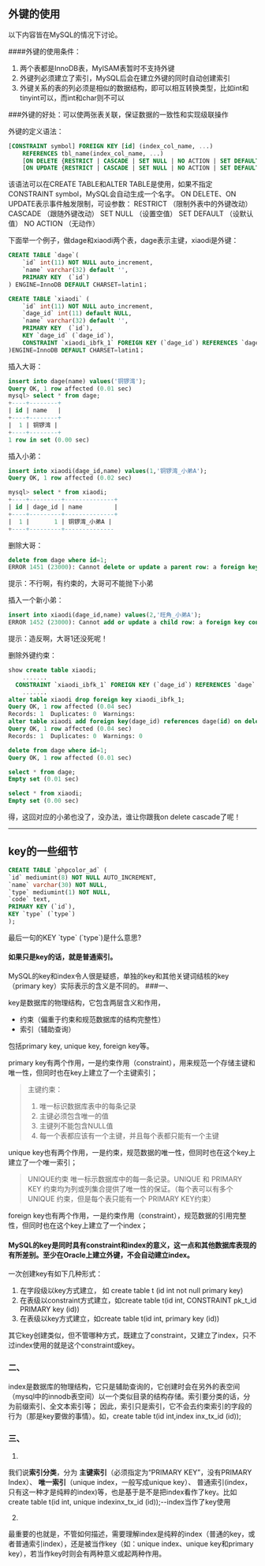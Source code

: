 ## 外键的使用

以下内容皆在MySQL的情况下讨论。

####外键的使用条件：
1. 两个表都是InnoDB表，MyISAM表暂时不支持外键
2. 外键列必须建立了索引，MySQL后会在建立外键的同时自动创建索引
3. 外键关系的表的列必须是相似的数据结构，即可以相互转换类型，比如int和tinyint可以，而int和char则不可以

###外键的好处：可以使两张表关联，保证数据的一致性和实现级联操作

外键的定义语法：

```sql
[CONSTRAINT symbol] FOREIGN KEY [id] (index_col_name, ...)
    REFERENCES tbl_name(index_col_name, ...)
    [ON DELETE {RESTRICT | CASCADE | SET NULL | NO ACTION | SET DEFAULT}]
    [ON UPDATE {RESTRICT | CASCADE | SET NULL | NO ACTION | SET DEFAULT}]
```
该语法可以在CREATE TABLE和ALTER TABLE是使用，如果不指定CONSTRAINT symbol，MySQL会自动生成一个名字。
ON DELETE、ON UPDATE表示事件触发限制，可设参数：
RESTRICT （限制外表中的外键改动）
CASCADE （跟随外键改动）
SET NULL （设置空值）
SET DEFAULT （设默认值）
NO ACTION （无动作）

下面举一个例子，做dage和xiaodi两个表，dage表示主键，xiaodi是外键：

```sql
CREATE TABLE `dage`(
    `id` int(11) NOT NULL auto_increment,
    `name` varchar(32) default '',
    PRIMARY KEY  (`id`)
) ENGINE=InnoDB DEFAULT CHARSET=latin1；

CREATE TABLE `xiaodi` (
	`id` int(11) NOT NULL auto_increment,
	`dage_id` int(11) default NULL,
	`name` varchar(32) default '',
	PRIMARY KEY  (`id`),
	KEY `dage_id` (`dage_id`),
	CONSTRAINT `xiaodi_ibfk_1` FOREIGN KEY (`dage_id`) REFERENCES `dage` (`id`)
)ENGINE=InnoDB DEFAULT CHARSET=latin1；
```

插入大哥：

```sql
insert into dage(name) values('铜锣湾');
Query OK, 1 row affected (0.01 sec)
mysql> select * from dage;
+----+--------+
| id | name   |
+----+--------+
|  1 | 铜锣湾 |
+----+--------+
1 row in set (0.00 sec)
```

插入小弟：

```sql
insert into xiaodi(dage_id,name) values(1,'铜锣湾_小弟A');
Query OK, 1 row affected (0.02 sec)

mysql> select * from xiaodi;
+----+---------+--------------+
| id | dage_id | name         |
+----+---------+--------------+
|  1 |       1 | 铜锣湾_小弟A |
+----+---------+--------------
```

删除大哥：

```sql
delete from dage where id=1;
ERROR 1451 (23000): Cannot delete or update a parent row: a foreign key constraint fails (`bstar/xiaodi`, CONSTRAINT `xiaodi_ibfk_1` FOREIGN KEY (`dage_id`) REFERENCES `dage` (`id`))
```

提示：不行啊，有约束的，大哥可不能抛下小弟

插入一个新小弟：

```sql
insert into xiaodi(dage_id,name) values(2,'旺角_小弟A');              
ERROR 1452 (23000): Cannot add or update a child row: a foreign key constraint fails (`bstar/xiaodi`, CONSTRAINT `xiaodi_ibfk_1` FOREIGN KEY (`dage_id`) REFERENCES `dage` (`id`))
```

提示：造反啊，大哥1还没死呢！

删除外键约束：

```sql
show create table xiaodi;
    .......
  CONSTRAINT `xiaodi_ibfk_1` FOREIGN KEY (`dage_id`) REFERENCES `dage` (`id`)
    .......
alter table xiaodi drop foreign key xiaodi_ibfk_1; 
Query OK, 1 row affected (0.04 sec)
Records: 1  Duplicates: 0  Warnings: 
alter table xiaodi add foreign key(dage_id) references dage(id) on delete cascade on update cascade;
Query OK, 1 row affected (0.04 sec)
Records: 1  Duplicates: 0  Warnings: 0
```

```sql
delete from dage where id=1;
Query OK, 1 row affected (0.01 sec)

select * from dage;
Empty set (0.01 sec)

select * from xiaodi;
Empty set (0.00 sec)
```


得，这回对应的小弟也没了，没办法，谁让你跟我on delete cascade了呢！

**************
## key的一些细节

```sql
CREATE TABLE `phpcolor_ad` (  
`id` mediumint(8) NOT NULL AUTO_INCREMENT,  
`name` varchar(30) NOT NULL,  
`type` mediumint(1) NOT NULL,  
`code` text,  
PRIMARY KEY (`id`),  
KEY `type` (`type`)  
);  
```



最后一句的KEY  \`type\` (\`type\`)是什么意思?

#### 如果只是key的话，就是普通索引。
MySQL的key和index令人很是疑惑，单独的key和其他关键词结核的key（primary key）实际表示的含义是不同的。
###一、

key是数据库的物理结构，它包含两层含义和作用，

+ 约束（偏重于约束和规范数据库的结构完整性）
+ 索引（辅助查询）

包括primary key, unique key, foreign key等。

primary key有两个作用，一是约束作用（constraint），用来规范一个存储主键和唯一性，但同时也在key上建立了一个主键索引；

> 主键约束：
> 1. 唯一标识数据库表中的每条记录
> 2. 主键必须包含唯一的值
> 3. 主键列不能包含NULL值
> 4. 每一个表都应该有一个主键，并且每个表都只能有一个主键

unique key也有两个作用，一是约束，规范数据的唯一性，但同时也在这个key上建立了一个唯一索引；

> UNIQUE约束
> 唯一标示数据库中的每一条记录。UNIQUE 和 PRIMARY KEY 约束均为列或列集合提供了唯一性的保证。（每个表可以有多个 UNIQUE 约束，但是每个表只能有一个 PRIMARY KEY约束）

foreign key也有两个作用，一是约束作用（constraint），规范数据的引用完整性，但同时也在这个key上建立了一个index；

#### MySQL的key是同时具有constraint和index的意义，这一点和其他数据库表现的有所差别。至少在Oracle上建立外键，不会自动建立index。
一次创建key有如下几种形式：

1. 在字段级以key方式建立， 如 create table t (id int not null primary key)
2. 在表级以constraint方式建立，如create table t(id int, CONSTRAINT pk_t_id PRIMARY key (id))
3. 在表级以key方式建立，如create table t(id int, primary key (id))

其它key创建类似，但不管哪种方式，既建立了constraint，又建立了index，只不过index使用的就是这个constraint或key。

### 二、
index是数据库的物理结构，它只是辅助查询的，它创建时会在另外的表空间（mysql中的innodb表空间）以一个类似目录的结构存储。索引要分类的话，分为前缀索引、全文本索引等； 
因此，索引只是索引，它不会去约束索引的字段的行为（那是key要做的事情）。如，create table t(id int,index inx_tx_id (id));

### 三、


1.

我们说**索引分类**，分为
**主键索引**（必须指定为“PRIMARY KEY”，没有PRIMARY Index）、
**唯一索引**（unique index，一般写成unique key）、
普通索引(index，只有这一种才是纯粹的index)等，也是基于是不是把index看作了key。比如 create table t(id int, unique indexinx_tx_id (id));--index当作了key使用

2.

最重要的也就是，不管如何描述，需要理解index是纯粹的index（普通的key，或者普通索引index），还是被当作key（如：unique index、unique key和primary key），若当作key时则会有两种意义或起两种作用。
